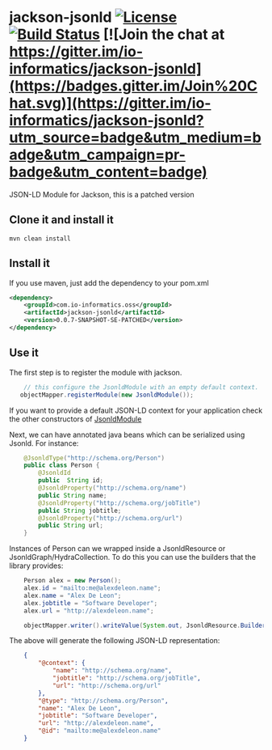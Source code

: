 # jackson-jsonld [![License](http://img.shields.io/badge/license-MIT-blue.svg?style=flat)](http://www.opensource.org/licenses/MIT) [![Build Status](https://travis-ci.org/io-informatics/jackson-jsonld.svg)](https://travis-ci.org/io-informatics/jackson-jsonld) [![Join the chat at https://gitter.im/io-informatics/jackson-jsonld](https://badges.gitter.im/Join%20Chat.svg)](https://gitter.im/io-informatics/jackson-jsonld?utm_source=badge&utm_medium=badge&utm_campaign=pr-badge&utm_content=badge)

JSON-LD Module for Jackson, this is a patched version

## Clone it and install it
`mvn clean install`

## Install it
If you use maven, just add the dependency to your pom.xml
```xml
<dependency>
    <groupId>com.io-informatics.oss</groupId>
    <artifactId>jackson-jsonld</artifactId>
    <version>0.0.7-SNAPSHOT-SE-PATCHED</version>
</dependency>
```

## Use it
The first step is to register the module with jackson.
```java
    // this configure the JsonldModule with an empty default context.
   objectMapper.registerModule(new JsonldModule());
```
If you want to provide a default JSON-LD context for your application check the other constructors of [JsonldModule](https://github.com/io-informatics/jackson-jsonld/blob/master/src/main/java/ioinformarics/oss/jackson/module/jsonld/JsonldModule.java#L25)


Next, we can have annotated java beans which can be serialized using Jsonld. For instance:

```java
    @JsonldType("http://schema.org/Person")
    public class Person {
        @JsonldId
        public  String id;
        @JsonldProperty("http://schema.org/name")
        public String name;
        @JsonldProperty("http://schema.org/jobTitle")
        public String jobtitle;
        @JsonldProperty("http://schema.org/url")
        public String url;
    }
```

Instances of Person can we wrapped inside a JsonldResource or JsonldGraph/HydraCollection. To do this you can use the builders that the library provides:

```java
    Person alex = new Person();
    alex.id = "mailto:me@alexdeleon.name";
    alex.name = "Alex De Leon";
    alex.jobtitle = "Software Developer";
    alex.url = "http://alexdeleon.name";

    objectMapper.writer().writeValue(System.out, JsonldResource.Builder.create().build(alex));
```
The above will generate the following JSON-LD representation:

```json
    {
        "@context": {
            "name": "http://schema.org/name",
            "jobtitle": "http://schema.org/jobTitle",
            "url": "http://schema.org/url"
        },
        "@type": "http://schema.org/Person",
        "name": "Alex De Leon",
        "jobtitle": "Software Developer",
        "url": "http://alexdeleon.name",
        "@id": "mailto:me@alexdeleon.name"
    }
```
